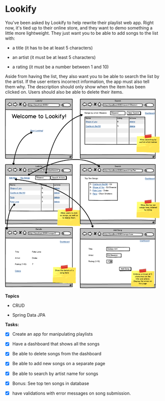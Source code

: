 # Lookify

You've been asked by Lookify to help rewrite their playlist web app. Right now, it's tied up to their online store, and they want to demo something a little more lightweight. They just want you to be able to add songs to the list with:

- a title (it has to be at least 5 characters)

- an artist (it must be at least 5 characters)

- a rating (it must be a number between 1 and 10)

Aside from having the list, they also want you to be able to search the list by the artist. If the user enters incorrect information, the app must also tell them why. The description should only show when the item has been clicked on. Users should also be able to delete their items.

![](img.png)

**Topics**

- CRUD

- Spring Data JPA

**Tasks:**
- [x] Create an app for manipulating playlists

- [x] Have a dashboard that shows all the songs

- [x] Be able to delete songs from the dashboard

- [x] Be able to add new songs on a separate page

- [x] Be able to search by artist name for songs

- [x] Bonus: See top ten songs in database

- [x] have validations with error messages on song submission.